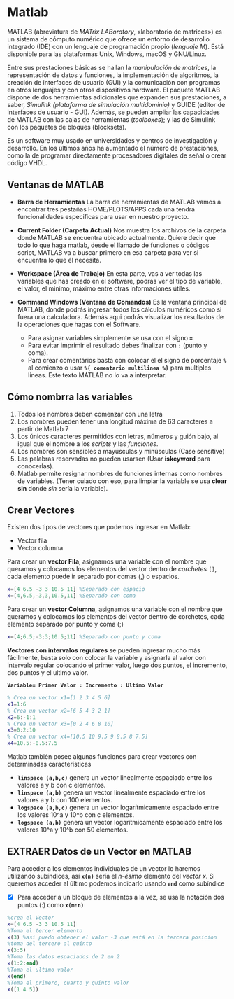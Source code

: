 # Matlab

MATLAB (abreviatura de _MATrix LABoratory_, «laboratorio de matrices») es un sistema de cómputo numérico que ofrece un entorno de desarrollo integrado (IDE) con un lenguaje de programación propio (_lenguaje M_). Está disponible para las plataformas Unix, Windows, macOS y GNU/Linux.

Entre sus prestaciones básicas se hallan la _manipulación de matrices_, la representación de datos y funciones, la implementación de algoritmos, la creación de interfaces de usuario (GUI) y la comunicación con programas en otros lenguajes y con otros dispositivos hardware. El paquete MATLAB dispone de dos herramientas adicionales que expanden sus prestaciones, a saber, _Simulink (plataforma de simulación multidominio)_ y GUIDE (editor de interfaces de usuario - GUI). Además, se pueden ampliar las capacidades de MATLAB con las cajas de herramientas (_toolboxes_); y las de Simulink con los paquetes de bloques (blocksets).

Es un software muy usado en universidades y centros de investigación y desarrollo. En los últimos años ha aumentado el número de prestaciones, como la de programar directamente procesadores digitales de señal o crear código VHDL.

## Ventanas de MATLAB

- **Barra de Herramientas**
  La barra de herramientas de MATLAB vamos a encontrar tres pestañas HOME/PLOTS/APPS cada una tendrá funcionalidades especificas para usar en nuestro proyecto.

- **Current Folder (Carpeta Actual)**
  Nos muestra los archivos de la carpeta donde MATLAB se encuentra ubicado actualmente. Quiere decir que todo lo que haga matlab, desde el llamado de funciones o códigos script, MATLAB va a buscar primero en esa carpeta para ver si encuentra lo que él necesita.

- **Workspace (Área de Trabajo)**
  En esta parte, vas a ver todas las variables que has creado en el software, podras ver el tipo de variable, el valor, el minimo, máximo entre otras informaciones útiles.

- **Command Windows (Ventana de Comandos)**
  Es la ventana principal de MATLAB, donde podrás ingresar todos los cálculos numéricos como si fuera una calculadora. Además aqui podrás visualizar los resultados de la operaciones que hagas con el Software.
  - Para asignar variables simplemente se usa con el signo **`=`**
  - Para evitar imprimir el resultado debes finalizar con **`:`** (punto y coma).
  - Para crear comentários basta con colocar el el signo de porcentaje **`%`** al comienzo o usar **`%{ comentario multilinea %}`** para multiples líneas. Este texto MATLAB no lo va a interpretar.

## Cómo nombrra las variables

1. Todos los nombres deben comenzar con una letra
2. Los nombres pueden tener una longitud máxima de 63 caracteres a partir de Matlab 7
3. Los únicos caracteres permitidos con letras, números y guión bajo, al igual que el nombre a los _scripts_ y las _funciones_.
4. Los nombres son sensibles a mayúsculas y minúsculas (Case sensitive)
5. Las palabras reservadas no pueden usarsen (Usar **iskeyword** para conocerlas).
6. Matlab permite resignar nombres de funciones internas como nombres de variables. (Tener cuiado con eso, para limpiar la variable se usa **clear sin** donde _sin_ sería la variable).

## Crear Vectores

Existen dos tipos de vectores que podemos ingresar en Matlab:

- Vector fila
- Vector columna

Para crear un **vector Fila**, asignamos una variable con el nombre que queramos y colocamos los elementos del vector dentro de _corchetes_ `[]`, cada elemento puede ir separado por comas (,) o espacios.

```M
x=[4 6.5 -3 3 10.5 11] %Separado con espacio
x=[4,6.5,-3,3,10.5,11] %Separado con coma
```

Para crear un **vector Columna**, asignamos una variable con el nombre que queramos y colocamos los elementos del vector dentro de corchetes, cada elemento separado por punto y coma (;)

```M
x=[4;6.5;-3;3;10.5;11] %Separado con punto y coma
```

**Vectores con intervalos regulares** se pueden ingresar mucho más fácilmente, basta solo con colocar la variable y asignarla al valor con intervalo regular colocando el primer valor, luego dos puntos, el incremento, dos puntos y el ultimo valor.

**`Variable= Primer Valor : Incremento : Ultimo Valor`**

```M
% Crea un vector x1=[1 2 3 4 5 6]
x1=1:6
% Crea un vector x2=[6 5 4 3 2 1]
x2=6:-1:1
% Crea un vector x3=[0 2 4 6 8 10]
x3=0:2:10
% Crea un vector x4=[10.5 10 9.5 9 8.5 8 7.5]
x4=10.5:-0.5:7.5
```

Matlab también posee algunas funciones para crear vectores con determinadas características

- **`linspace (a,b,c)`** genera un vector linealmente espaciado entre los valores a y b con c elementos.
- **`linspace (a,b)`** genera un vector linealmente espaciado entre los valores a y b con 100 elementos.
- **`logspace (a,b,c)`** genera un vector logarítmicamente espaciado entre los valores 10^a y 10^b con c elementos.
- **`logspace (a,b)`** genera un vector logarítmicamente espaciado entre los valores 10^a y 10^b con 50 elementos.

## EXTRAER Datos de un Vector en MATLAB

Para acceder a los elementos individuales de un vector lo haremos utilizando subíndices, así **`x(n)`** sería el _n-ésimo_ elemento del _vector x_. Si queremos acceder al último podemos indicarlo usando **`end`** como subíndice

- [x] Para acceder a un bloque de elementos a la vez, se usa la notación dos puntos (:) como **`x(m:n)`**

```M
%crea el Vector
x=[4 6.5 -3 3 10.5 11]
%Toma el tercer elemento
x(3) %asi puedo obtener el valor -3 que está en la tercera posicion
%toma del tercero al quinto
x(3:5)
%Toma las datos espaciados de 2 en 2
x(1:2:end)
%Toma el ultimo valor
x(end)
%Toma el primero, cuarto y quinto valor
x([1 4 5])
```
